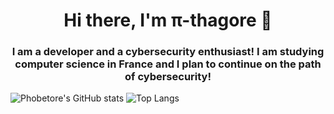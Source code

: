 <h1 align="center">Hi there, I'm π-thagore 👋</h1>

<h3 align="center">I am a developer and a cybersecurity enthusiast! I am studying computer science in France and I plan to continue on the path of cybersecurity!</h3>
<span>
  
![Phobetore's GitHub stats](https://github-readme-stats-sigma-five.vercel.app/api?username=Phobetore&count_private=true&show_icons=true&theme=codeSTACKr)
![Top Langs](https://github-readme-stats-sigma-five.vercel.app/api/top-langs/?username=Phobetore&layout=compact&theme=codeSTACKr)

</span>
